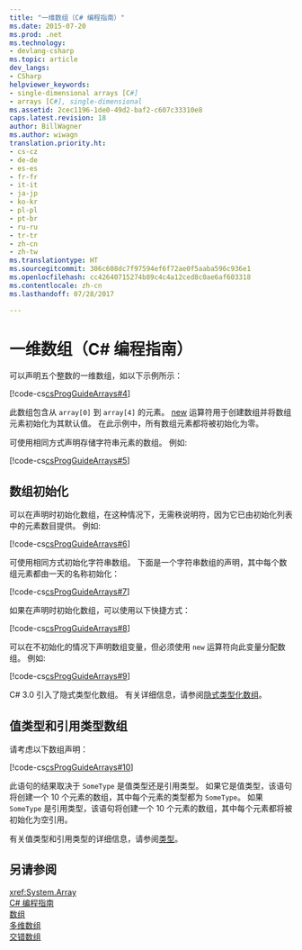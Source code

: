 ```yaml
---
title: "一维数组（C# 编程指南）"
ms.date: 2015-07-20
ms.prod: .net
ms.technology:
- devlang-csharp
ms.topic: article
dev_langs:
- CSharp
helpviewer_keywords:
- single-dimensional arrays [C#]
- arrays [C#], single-dimensional
ms.assetid: 2cec1196-1de0-49d2-baf2-c607c33310e8
caps.latest.revision: 18
author: BillWagner
ms.author: wiwagn
translation.priority.ht:
- cs-cz
- de-de
- es-es
- fr-fr
- it-it
- ja-jp
- ko-kr
- pl-pl
- pt-br
- ru-ru
- tr-tr
- zh-cn
- zh-tw
ms.translationtype: HT
ms.sourcegitcommit: 306c608dc7f97594ef6f72ae0f5aaba596c936e1
ms.openlocfilehash: cc42640715274b89c4c4a12ced8c0ae6af603318
ms.contentlocale: zh-cn
ms.lasthandoff: 07/28/2017

---
```

# <a name="single-dimensional-arrays-c-programming-guide"></a>一维数组（C# 编程指南）
可以声明五个整数的一维数组，如以下示例所示：  
  
 [!code-cs[csProgGuideArrays#4](../../../csharp/programming-guide/arrays/codesnippet/CSharp/single-dimensional-arrays_1.cs)]  
  
 此数组包含从 `array[0]` 到 `array[4]` 的元素。 [new](../../../csharp/language-reference/keywords/new.md) 运算符用于创建数组并将数组元素初始化为其默认值。 在此示例中，所有数组元素都将被初始化为零。  
  
 可使用相同方式声明存储字符串元素的数组。 例如:   
  
 [!code-cs[csProgGuideArrays#5](../../../csharp/programming-guide/arrays/codesnippet/CSharp/single-dimensional-arrays_2.cs)]  
  
## <a name="array-initialization"></a>数组初始化  
 可以在声明时初始化数组，在这种情况下，无需秩说明符，因为它已由初始化列表中的元素数目提供。 例如:   
  
 [!code-cs[csProgGuideArrays#6](../../../csharp/programming-guide/arrays/codesnippet/CSharp/single-dimensional-arrays_3.cs)]  
  
 可使用相同方式初始化字符串数组。 下面是一个字符串数组的声明，其中每个数组元素都由一天的名称初始化：  
  
 [!code-cs[csProgGuideArrays#7](../../../csharp/programming-guide/arrays/codesnippet/CSharp/single-dimensional-arrays_4.cs)]  
  
 如果在声明时初始化数组，可以使用以下快捷方式：  
  
 [!code-cs[csProgGuideArrays#8](../../../csharp/programming-guide/arrays/codesnippet/CSharp/single-dimensional-arrays_5.cs)]  
  
 可以在不初始化的情况下声明数组变量，但必须使用 `new` 运算符向此变量分配数组。 例如:   
  
 [!code-cs[csProgGuideArrays#9](../../../csharp/programming-guide/arrays/codesnippet/CSharp/single-dimensional-arrays_6.cs)]  
  
 C# 3.0 引入了隐式类型化数组。 有关详细信息，请参阅[隐式类型化数组](../../../csharp/programming-guide/arrays/implicitly-typed-arrays.md)。  
  
## <a name="value-type-and-reference-type-arrays"></a>值类型和引用类型数组  
 请考虑以下数组声明：  
  
 [!code-cs[csProgGuideArrays#10](../../../csharp/programming-guide/arrays/codesnippet/CSharp/single-dimensional-arrays_7.cs)]  
  
 此语句的结果取决于 `SomeType` 是值类型还是引用类型。 如果它是值类型，该语句将创建一个 10 个元素的数组，其中每个元素的类型都为 `SomeType`。 如果 `SomeType` 是引用类型，该语句将创建一个 10 个元素的数组，其中每个元素都将被初始化为空引用。  
  
 有关值类型和引用类型的详细信息，请参阅[类型](../../../csharp/language-reference/keywords/types.md)。  
  
## <a name="see-also"></a>另请参阅  
 <xref:System.Array>   
 [C# 编程指南](../../../csharp/programming-guide/index.md)   
 [数组](../../../csharp/programming-guide/arrays/index.md)   
 [多维数组](../../../csharp/programming-guide/arrays/multidimensional-arrays.md)   
 [交错数组](../../../csharp/programming-guide/arrays/jagged-arrays.md)

